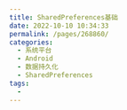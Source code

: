 ```yaml
---
title: SharedPreferences基础
date: 2022-10-10 10:34:33
permalink: /pages/268860/
categories:
  - 系统平台
  - Android
  - 数据持久化
  - SharedPreferences
tags:
  - 
---
```

